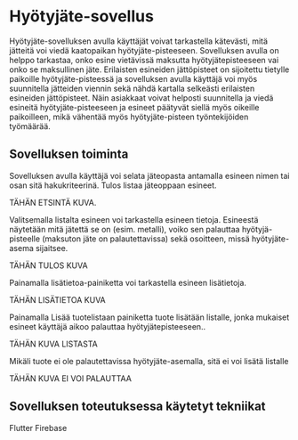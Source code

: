 # Hyötyjäte-sovellus

Hyötyjäte-sovelluksen avulla käyttäjät voivat tarkastella kätevästi, mitä jätteitä voi viedä kaatopaikan hyötyjäte-pisteeseen. Sovelluksen avulla on helppo tarkastaa, onko esine vietävissä maksutta hyötyjätepisteeseen vai onko se maksullinen jäte. Erilaisten esineiden jättöpisteet on sijoitettu tietylle paikoille hyötyjäte-pisteessä ja sovelluksen avulla käyttäjä voi myös suunnitella jätteiden viennin sekä nähdä kartalla selkeästi erilaisten esineiden jättöpisteet. Näin asiakkaat voivat helposti suunnitella ja viedä esineitä hyötyjäte-pisteeseen ja esineet päätyvät siellä myös oikeille paikoilleen, mikä vähentää myös hyötyjäte-pisteen työntekijöiden työmäärää.

## Sovelluksen toiminta

Sovelluksen avulla käyttäjä voi selata jäteopasta antamalla esineen nimen tai osan sitä hakukriteerinä. Tulos listaa jäteoppaan esineet.

TÄHÄN ETSINTÄ KUVA.

Valitsemalla listalta esineen voi tarkastella esineen tietoja. Esineestä näytetään mitä jätettä se on (esim. metalli), voiko sen palauttaa hyötyjä-pisteelle (maksuton jäte on palautettavissa) sekä osoitteen, missä hyötyjäte-asema sijaitsee. 

TÄHÄN TULOS KUVA

Painamalla lisätietoa-painiketta voi tarkastella esineen lisätietoja.

TÄHÄN LISÄTIETOA KUVA

Painamalla Lisää tuotelistaan painiketta tuote lisätään listalle, jonka mukaiset esineet käyttäjä aikoo palauttaa hyötyjätepisteeseen..

TÄHÄN KUVA LISTASTA

Mikäli tuote ei ole palautettavissa hyötyjäte-asemalla, sitä ei voi lisätä listalle

TÄHÄN KUVA EI VOI PALAUTTAA


## Sovelluksen toteutuksessa käytetyt tekniikat

Flutter
Firebase
